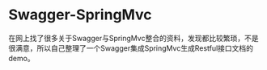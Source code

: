 # Swagger-SpringMvc
在网上找了很多关于Swagger与SpringMvc整合的资料，发现都比较繁琐，不是很满意，所以自己整理了一个Swagger集成SpringMvc生成Restful接口文档的demo。
